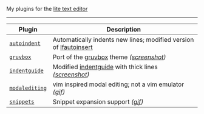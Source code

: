 My plugins for the [lite text editor](https://github.com/rxi/lite)

---

Plugin | Description
-------|-----------------------------------------
[`autoindent`](plugins/autoindent.lua?raw=1) | Automatically indents new lines; modified version of [lfautoinsert](https://raw.githubusercontent.com/rxi/lite-plugins/master/plugins/lfautoinsert.lua)
[`gruvbox`](plugins/gruvbox.lua?raw=1) | Port of the [gruvbox](https://github.com/morhetz/gruvbox) theme *([screenshot](https://i.imgur.com/hQvzKO9.png))*
[`indentguide`](plugins/indentguide.lua?raw=1) | Modified [indentguide](https://raw.githubusercontent.com/rxi/lite-plugins/master/plugins/indentguide.lua) with thick lines *([screenshot](https://i.imgur.com/59Zi4QB.png))*
[`modalediting`](plugins/modalediting.lua?raw=1) | vim inspired modal editing; not a vim emulator *([gif](https://i.imgur.com/lGYqmIg.gif))*
[`snippets`](plugins/snippets.lua?raw=1) | Snippet expansion support *([gif](https://i.imgur.com/jmnHN3I.gif))*
